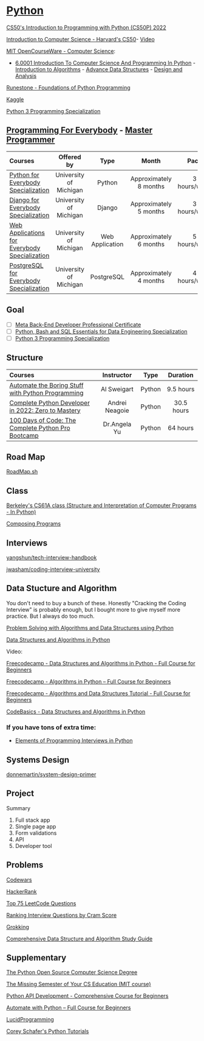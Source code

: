 # [Python](https://docs.python.org/3/)


[CS50's Introduction to Programming with Python (CS50P) 2022](https://www.youtube.com/playlist?list=PLhQjrBD2T3817j24-GogXmWqO5Q5vYy0V)

[Introduction to Computer Science - Harvard's CS50](https://www.youtube.com/watch?v=8mAITcNt710)- [Video](https://www.youtube.com/watch?v=vzGllw18DkA)

[MIT OpenCourseWare - Computer Science](https://www.youtube.com/@mitocw/playlists?view=50&sort=dd&shelf_id=5):
- [6.0001 Introduction To Computer Science And Programming In Python](https://www.youtube.com/playlist?list=PLUl4u3cNGP63WbdFxL8giv4yhgdMGaZNA) - [Introduction to Algorithms](https://www.youtube.com/playlist?list=PLUl4u3cNGP61Oq3tWYp6V_F-5jb5L2iHb) - [Advance Data Structures](https://www.youtube.com/playlist?list=PLUl4u3cNGP61hsJNdULdudlRL493b-XZf) - [Design and Analysis](https://www.youtube.com/playlist?list=PLUl4u3cNGP6317WaSNfmCvGym2ucw3oGp)

[Runestone - Foundations of Python Programming](https://runestone.academy/ns/books/published/fopp/index.html)

[Kaggle](https://www.kaggle.com/learn)

[Python 3 Programming Specialization](https://www.coursera.org/specializations/python-3-programming#courses)

##  [Programming For Everybody](https://online.dr-chuck.com/) - [Master Programmer](https://www.youtube.com/watch?v=z3o6yEzcnLc&list=PLCQPtDKqOL2Mw2LqdGfCirOzrnJmMA9hZ&index=5&t=1413s)

Courses | Offered by | Type | Month | Pace | Video | Time |
:-- | :--: | :--: | :--: | :--: | :--: | :--: |
[Python for Everybody Specialization](https://www.coursera.org/specializations/python) | University of Michigan | Python | Approximately 8 months | 3 hours/week | [Video](https://www.youtube.com/watch?v=8DvywoWv6fI&list=PLCQPtDKqOL2Mw2LqdGfCirOzrnJmMA9hZ&index=1&t=119s) | 13:40:09 |
[Django for Everybody Specialization](https://www.coursera.org/specializations/django) | University of Michigan | Django | Approximately 5 months | 3 hours/week | [Video](https://www.youtube.com/watch?v=o0XbHvKxw7Y&list=PLCQPtDKqOL2Mw2LqdGfCirOzrnJmMA9hZ&index=3&t=2s) | 18:32:45 |
[Web Applications for Everybody Specialization](https://www.coursera.org/specializations/web-applications) | University of Michigan | Web Application | Approximately 6 months | 5 hours/week | [Video](https://www.youtube.com/watch?v=xr6uZDRTna0&list=PLCQPtDKqOL2Mw2LqdGfCirOzrnJmMA9hZ&index=4) | 14:29:41 |
[PostgreSQL for Everybody Specialization](https://www.coursera.org/specializations/postgresql-for-everybody) | University of Michigan | PostgreSQL | Approximately 4 months | 4 hours/week | [Video](https://www.youtube.com/playlist?list=PLlRFEj9H3Oj7Oj3ndXmNS1FFOUyQP-gEa) |

## Goal
- [ ] [Meta Back-End Developer Professional Certificate](https://www.coursera.org/professional-certificates/meta-back-end-developer#courses)
- [ ] [Python, Bash and SQL Essentials for Data Engineering Specialization](https://www.coursera.org/specializations/python-bash-sql-data-engineering-duke#courses)
- [ ] [Python 3 Programming Specialization](https://www.coursera.org/specializations/python-3-programming)

## Structure

Courses | Instructor | Type | Duration | 
:-- | :--: | :--: | :--: | 
[Automate the Boring Stuff with Python Programming](https://www.udemy.com/course/automate/) | Al Sweigart | Python | 9.5 hours | 
[Complete Python Developer in 2022: Zero to Mastery](https://www.udemy.com/course/complete-python-developer-zero-to-mastery/) | Andrei Neagoie | Python | 30.5 hours | 
[100 Days of Code: The Complete Python Pro Bootcamp](https://www.udemy.com/course/100-days-of-code/) | Dr.Angela Yu | Python |  64 hours |

## Road Map

[RoadMap.sh](https://roadmap.sh/)


## Class
[Berkeley's CS61A class (Structure and Interpretation of Computer Programs - In Python)](https://cs61a.org/)

[Composing Programs](https://composingprograms.com/)

## Interviews

[yangshun/tech-interview-handbook](https://github.com/yangshun/tech-interview-handbook)

[jwasham/coding-interview-university](https://github.com/jwasham/coding-interview-university)


## Data Stucture and Algorithm

You don't need to buy a bunch of these. Honestly "Cracking the Coding Interview" is probably enough, 
but I bought more to give myself more practice. But I always do too much.

[Problem Solving with Algorithms and Data Structures using Python](https://runestone.academy/ns/books/published/pythonds/index.html)

[Data Structures and Algorithms in Python](http://xpzhang.me/teach/DS19_Fall/book.pdf)

Video:

[Freecodecamp - Data Structures and Algorithms in Python - Full Course for Beginners](https://www.youtube.com/watch?v=pkYVOmU3MgA)

[Freecodecamp - Algorithms in Python – Full Course for Beginners](https://www.youtube.com/watch?v=fW_OS3LGB9Q)

[Freecodecamp - Algorithms and Data Structures Tutorial - Full Course for Beginners](https://www.youtube.com/watch?v=8hly31xKli0)

[CodeBasics - Data Structures and Algorithms in Python](https://www.youtube.com/playlist?list=PLeo1K3hjS3uu_n_a__MI_KktGTLYopZ12)

### If you have tons of extra time:

- [Elements of Programming Interviews in Python](https://www.amazon.com/Elements-Programming-Interviews-Python-Insiders/dp/1537713949/)


## Systems Design

[donnemartin/system-design-primer](https://github.com/donnemartin/system-design-primer)

## Project

Summary
1. Full stack app 
2. Single page app 
3. Form validations
4. API
5. Developer tool

## Problems

[Codewars](https://www.codewars.com/)

[HackerRank](https://www.hackerrank.com/interview/interview-preparation-kit)

[Top 75 LeetCode Questions](https://leetcode.com/discuss/general-discussion/460599/blind-75-leetcode-questions)

[Ranking Interview Questions by Cram Score](https://jeremyaguilon.me/blog/ranking_interview_questions_by_cram_score)

[Grokking](https://www.educative.io/courses/grokking-the-coding-interview)

[Comprehensive Data Structure and Algorithm Study Guide](https://leetcode.com/discuss/general-discussion/494279/comprehensive-data-structure-and-algorithm-study-guide)


## Supplementary

[The Python Open Source Computer Science Degree](https://github.com/ForrestKnight/open-source-cs-python) 

[The Missing Semester of Your CS Education (MIT course)](https://www.reddit.com/r/learnprogramming/comments/eyagda/the_missing_semester_of_your_cs_education_mit/)

[Python API Development - Comprehensive Course for Beginners](https://www.youtube.com/watch?v=0sOvCWFmrtA)

[Automate with Python – Full Course for Beginners](https://www.youtube.com/watch?v=PXMJ6FS7llk/)

[LucidProgramming](https://www.youtube.com/@LucidProgramming/playlists)

[Corey Schafer's Python Tutorials](https://www.youtube.com/playlist?list=PL-osiE80TeTt2d9bfVyTiXJA-UTHn6WwU)



